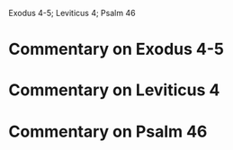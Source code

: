 Exodus 4-5; Leviticus 4; Psalm 46
# Commentary on Exodus 4-5

# Commentary on Leviticus 4

# Commentary on Psalm 46
